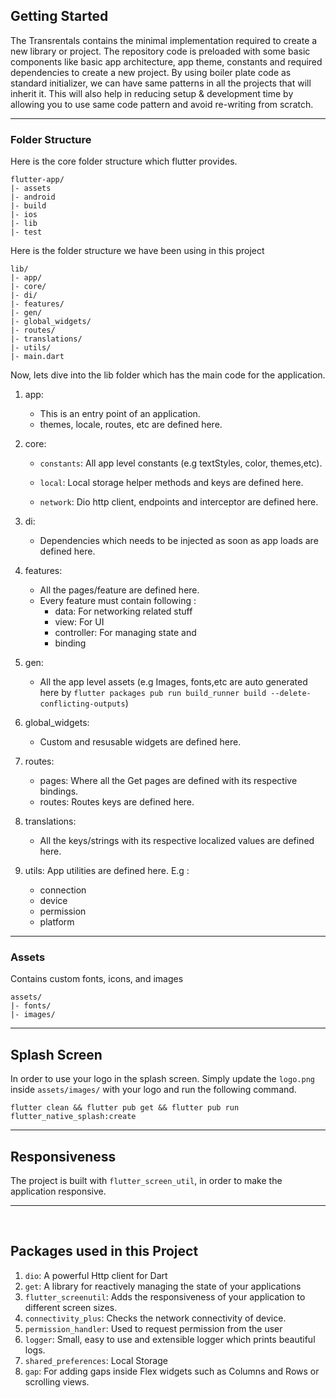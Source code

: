 
## Getting Started

The Transrentals contains the minimal implementation required to create a new library or project. The repository code is preloaded with some basic components like basic app architecture, app theme, constants and required dependencies to create a new project. By using boiler plate code as standard initializer, we can have same patterns in all the projects that will inherit it. This will also help in reducing setup & development time by allowing you to use same code pattern and avoid re-writing from scratch.

---

### Folder Structure

Here is the core folder structure which flutter provides.

```
flutter-app/
|- assets
|- android
|- build
|- ios
|- lib
|- test
```

Here is the folder structure we have been using in this project

```
lib/
|- app/
|- core/
|- di/
|- features/
|- gen/
|- global_widgets/
|- routes/
|- translations/
|- utils/
|- main.dart
```

Now, lets dive into the lib folder which has the main code for the application.

1. app: </br>

   - This is an entry point of an application. </br>
   - themes, locale, routes, etc are defined here.

2. core:

   - `constants`: All app level constants (e.g textStyles, color, themes,etc).

   - `local`: Local storage helper methods and keys are defined here.

   - `network`: Dio http client, endpoints and interceptor are defined here.

3. di:

   - Dependencies which needs to be injected as soon as app loads are defined here.

4. features:

   - All the pages/feature are defined here.
   - Every feature must contain following :
     - data: For networking related stuff
     - view: For UI
     - controller: For managing state and
     - binding

5. gen:

   - All the app level assets (e.g Images, fonts,etc are auto generated here by `flutter packages pub run build_runner build --delete-conflicting-outputs`)

6. global_widgets:

   - Custom and resusable widgets are defined here.

7. routes:

   - pages: Where all the Get pages are defined with its respective bindings.
   - routes: Routes keys are defined here.

8. translations:

   - All the keys/strings with its respective localized values are defined here.

9. utils: App utilities are defined here. E.g :
   - connection
   - device
   - permission
   - platform

---

### Assets

Contains custom fonts, icons, and images

```
assets/
|- fonts/
|- images/
```

---

## Splash Screen

In order to use your logo in the splash screen. Simply update the `logo.png` inside `assets/images/` with your logo and run the following command.

```
flutter clean && flutter pub get && flutter pub run flutter_native_splash:create
```

---

## Responsiveness

The project is built with `flutter_screen_util`, in order to make the application responsive.

---

</br>

## Packages used in this Project

1. `dio`: A powerful Http client for Dart
2. `get`: A library for reactively managing the state of your applications
3. `flutter_screenutil`: Adds the responsiveness of your application to different screen sizes.
4. `connectivity_plus`: Checks the network connectivity of device.
5. `permission_handler`: Used to request permission from the user
6. `logger`: Small, easy to use and extensible logger which prints beautiful logs.
7. `shared_preferences`: Local Storage
8. `gap`: For adding gaps inside Flex widgets such as Columns and Rows or scrolling views.
